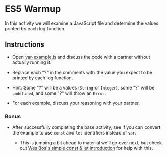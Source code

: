 # ES5 Warmup

In this activity we will examine a JavaScript file and determine the values printed by each log function.

## Instructions

* Open [var-example.js](Unsolved/var-example.js) and discuss the code with a partner without actually running it.

* Replace each "?" in the comments with the value you expect to be printed by each log function. 

* Hint: Some "?" will be a values (`String` or `Integer`), some "?" will be `undefined`, and some "?" will throw an `Error`.

* For each example, discuss your reasoning with your partner.

### Bonus

* After successfully completing the base activity, see if you can convert the example to use `const` and `let` identifiers instead of `var`.

  * This is jumping a bit ahead to material we'll go over next, but check out [Wes Bos's simple const & let introduction](http://wesbos.com/let-vs-const/) for help with this.
